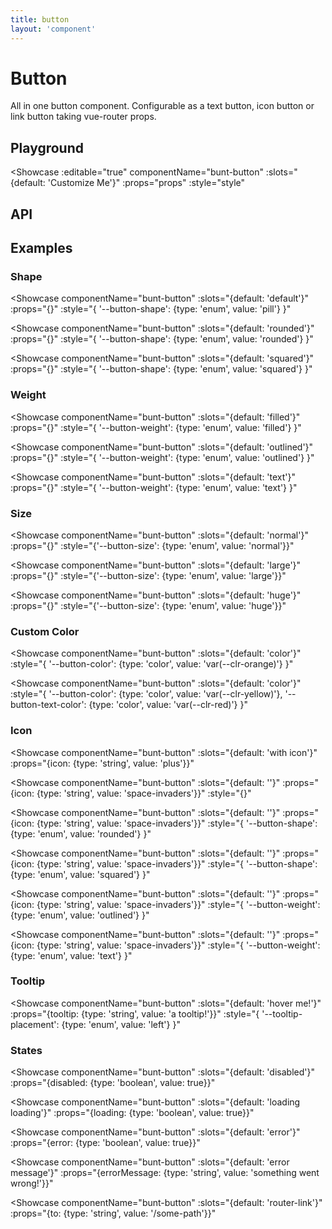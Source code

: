 ```yaml
---
title: button
layout: 'component'
---
```


<script setup>
const slots = {
	default: {description: 'Button text. Leave empty to render icon button.'},
	icon: {description: 'Use this slot if you want to display a custom icon. For MDI icons, use the `icon` prop instead.'}
}
const props = {
	disabled: {type: 'boolean', default: false},
	icon: {type: 'string', description: 'MDI iconset name. To render just an icon button, leave default slot empty.'},
	tooltip: {type: 'string'},
	loading: {type: 'boolean', default: false},
	error: {type: 'boolean', default: false},
	errorMessage: {type: 'string'},
	to: {type: ['string', 'object'], description: 'vue-router\'s router-link location. If set, renders a router-link component instead of a button element.'}
}
const events = {
	click: {}
}
const style = {
	'--button-shape': {type: 'enum', values: ['pill', 'rounded', 'squared'], default: 'pill'},
	'--button-weight': {type: 'enum', values: [/* 'elevated', */ 'filled', 'outlined', 'text'], default: 'filled'},
	'--button-color': {type: 'color', default: 'var(--clr-primary)', computed: '--_button-color'},
	'--button-color-error': {type: 'color', default: 'var(--clr-danger)', computed: '--_button-color-error'},
	'--button-color-success': {type: 'color', default: 'var(--clr-success)', computed: '--_button-color-success'},
	'--button-text-color': {type: 'color', default: 'computed', computed: '--_button-text-color', description: 'Either --clr-primary-text-light or --clr-primary-text-dark, whichever has better contrast with --button-color'},
	'--button-size': {type: 'enum', values: ['normal', 'large', 'huge'], default: 'normal'},
	'--tooltip-placement': {type: 'enum', values: ['auto', 'top', 'right', 'bottom', 'left'], default: 'auto', description: 'Supports `-start` and `-end` suffix.'}
}
</script>

# Button

All in one button component. Configurable as a text button, icon button or link button taking vue-router props.

## Playground

<Showcase
	:editable="true"
	componentName="bunt-button"
	:slots="{default: 'Customize Me'}"
	:props="props"
	:style="style"
></Showcase>

## API

<ApiDocs :slots="slots" :props="props" :events="events" :style="style"/>

## Examples

### Shape

<Showcase
	componentName="bunt-button"
	:slots="{default: 'default'}"
	:props="{}"
	:style="{
		'--button-shape': {type: 'enum', value: 'pill'}
	}"
></Showcase>

<Showcase
	componentName="bunt-button"
	:slots="{default: 'rounded'}"
	:props="{}"
	:style="{
		'--button-shape': {type: 'enum', value: 'rounded'}
	}"
></Showcase>

<Showcase
	componentName="bunt-button"
	:slots="{default: 'squared'}"
	:props="{}"
	:style="{
		'--button-shape': {type: 'enum', value: 'squared'}
	}"
></Showcase>

### Weight

<Showcase
	componentName="bunt-button"
	:slots="{default: 'filled'}"
	:props="{}"
	:style="{
		'--button-weight': {type: 'enum', value: 'filled'}
	}"
></Showcase>

<Showcase
	componentName="bunt-button"
	:slots="{default: 'outlined'}"
	:props="{}"
	:style="{
		'--button-weight': {type: 'enum', value: 'outlined'}
	}"
></Showcase>

<Showcase
	componentName="bunt-button"
	:slots="{default: 'text'}"
	:props="{}"
	:style="{
		'--button-weight': {type: 'enum', value: 'text'}
	}"
></Showcase>

### Size

<Showcase
	componentName="bunt-button"
	:slots="{default: 'normal'}"
	:props="{}"
	:style="{'--button-size': {type: 'enum', value: 'normal'}}"
></Showcase>

<Showcase
	componentName="bunt-button"
	:slots="{default: 'large'}"
	:props="{}"
	:style="{'--button-size': {type: 'enum', value: 'large'}}"
></Showcase>

<Showcase
	componentName="bunt-button"
	:slots="{default: 'huge'}"
	:props="{}"
	:style="{'--button-size': {type: 'enum', value: 'huge'}}"
></Showcase>

### Custom Color

<Showcase
	componentName="bunt-button"
	:slots="{default: 'color'}"
	:style="{
		'--button-color': {type: 'color', value: 'var(--clr-orange)'}
	}"
></Showcase>

<Showcase
	componentName="bunt-button"
	:slots="{default: 'color'}"
	:style="{
		'--button-color': {type: 'color', value: 'var(--clr-yellow)'},
		'--button-text-color': {type: 'color', value: 'var(--clr-red)'}
	}"
></Showcase>

### Icon

<Showcase
	componentName="bunt-button"
	:slots="{default: 'with icon'}"
	:props="{icon: {type: 'string', value: 'plus'}}"
></Showcase>

<Showcase
	componentName="bunt-button"
	:slots="{default: ''}"
	:props="{icon: {type: 'string', value: 'space-invaders'}}"
	:style="{}"
></Showcase>

<Showcase
	componentName="bunt-button"
	:slots="{default: ''}"
	:props="{icon: {type: 'string', value: 'space-invaders'}}"
	:style="{
		'--button-shape': {type: 'enum', value: 'rounded'}
	}"
></Showcase>

<Showcase
	componentName="bunt-button"
	:slots="{default: ''}"
	:props="{icon: {type: 'string', value: 'space-invaders'}}"
	:style="{
		'--button-shape': {type: 'enum', value: 'squared'}
	}"
></Showcase>

<Showcase
	componentName="bunt-button"
	:slots="{default: ''}"
	:props="{icon: {type: 'string', value: 'space-invaders'}}"
	:style="{
		'--button-weight': {type: 'enum', value: 'outlined'}
	}"
></Showcase>

<Showcase
	componentName="bunt-button"
	:slots="{default: ''}"
	:props="{icon: {type: 'string', value: 'space-invaders'}}"
	:style="{
		'--button-weight': {type: 'enum', value: 'text'}
	}"
></Showcase>

### Tooltip

<Showcase
	componentName="bunt-button"
	:slots="{default: 'hover me!'}"
	:props="{tooltip: {type: 'string', value: 'a tooltip!'}}"
	:style="{
		'--tooltip-placement': {type: 'enum', value: 'left'}
	}"
></Showcase>

### States

<Showcase
	componentName="bunt-button"
	:slots="{default: 'disabled'}"
	:props="{disabled: {type: 'boolean', value: true}}"
></Showcase>

<Showcase
	componentName="bunt-button"
	:slots="{default: 'loading loading'}"
	:props="{loading: {type: 'boolean', value: true}}"
></Showcase>

<Showcase
	componentName="bunt-button"
	:slots="{default: 'error'}"
	:props="{error: {type: 'boolean', value: true}}"
></Showcase>

<Showcase
	componentName="bunt-button"
	:slots="{default: 'error message'}"
	:props="{errorMessage: {type: 'string', value: 'something went wrong!'}}"
></Showcase>

<Showcase
	componentName="bunt-button"
	:slots="{default: 'router-link'}"
	:props="{to: {type: 'string', value: '/some-path'}}"
></Showcase>
